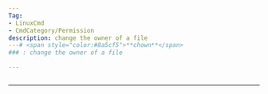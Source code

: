 ```yaml
---
Tag:
- LinuxCmd 
- CmdCategory/Permission
description: change the owner of a file
---# <span style="color:#8a5cf5">**chown**</span>
### : change the owner of a file

---
```

```

```
---
